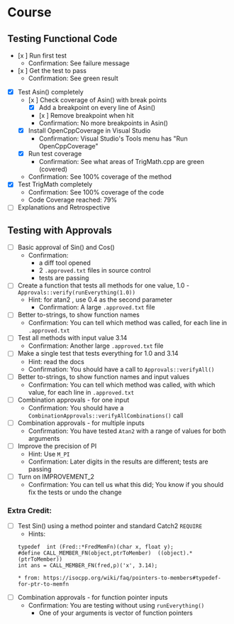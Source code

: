 # Course

## Testing Functional Code

* [x ] Run first test
    * Confirmation: See failure message
* [x ] Get the test to pass
    * Confirmation: See green result
* [x] Test Asin() completely
    * [x ] Check coverage of Asin() with break points
        * [x] Add a breakpoint on every line of Asin()
        * [x ] Remove breakpoint when hit
        * Confirmation: No more breakpoints in Asin()
    * [x] Install OpenCppCoverage in Visual Studio
        * Confirmation: Visual Studio's Tools menu has "Run OpenCppCoverage"
    * [x] Run test coverage
        * Confirmation: See what areas of TrigMath.cpp are green (covered)
    * Confirmation: See 100% coverage of the method
* [x] Test TrigMath completely
    * Confirmation: See 100% coverage of the code
    * Code Coverage reached: 79%
* [ ] Explanations and Retrospective

## Testing with Approvals

* [ ] Basic approval of Sin() and Cos()
    * Confirmation:
        * a diff tool opened
        * 2 `.approved.txt` files in source control
        * tests are passing
* [ ] Create a function that tests all methods for one value, 1.0 - `Approvals::verify(runEverything(1.0))`
  * Hint: for atan2 , use 0.4 as the second parameter
    * Confirmation: A large `.approved.txt` file
* [ ] Better to-strings, to show function names
    * Confirmation: You can tell which method was called, for each line in `.approved.txt`
* [ ] Test all methods with input value 3.14
    * Confirmation: Another large `.approved.txt` file
* [ ] Make a single test that tests everything for 1.0 and 3.14
    * Hint: read the docs
    * Confirmation: You should have a call to  `Approvals::verifyAll()`
* [ ] Better to-strings, to show function names and input values
    * Confirmation: You can tell which method was called, with which value, for each line in `.approved.txt`
* [ ] Combination approvals - for one input
    * Confirmation: You should have a `CombinationApprovals::verifyAllCombinations()` call
* [ ] Combination approvals - for multiple inputs
    * Confirmation: You have tested `Atan2` with a range of values for both arguments
* [ ] Improve the precision of PI
    * Hint: Use `M_PI`
    * Confirmation: Later digits in the results are different; tests are passing 
* [ ] Turn on IMPROVEMENT_2
    * Confirmation: You can tell us what this did; You know if you should fix the tests or undo the change 

### Extra Credit:

* [ ] Test Sin() using a method pointer and standard Catch2 `REQUIRE`
    * Hints:
    ```
    typedef  int (Fred::*FredMemFn)(char x, float y);
    #define CALL_MEMBER_FN(object,ptrToMember)  ((object).*(ptrToMember))
    int ans = CALL_MEMBER_FN(fred,p)('x', 3.14);
    ```
      * from: https://isocpp.org/wiki/faq/pointers-to-members#typedef-for-ptr-to-memfn
* [ ] Combination approvals - for function pointer inputs
    * Confirmation: You are testing without using `runEverything()`
        * One of your arguments is vector of function pointers
